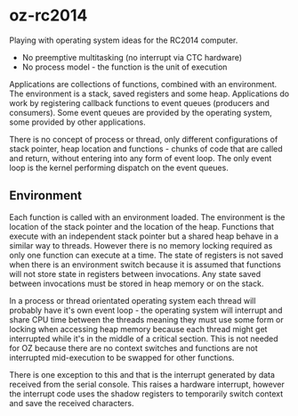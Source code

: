 # oz-rc2014

Playing with operating system ideas for the RC2014 computer.

* No preemptive multitasking (no interrupt via CTC hardware)
* No process model - the function is the unit of execution

Applications are collections of functions, combined with an environment. The environment is a stack, saved registers and some heap. Applications do work by registering callback functions to event queues (producers and consumers). Some event queues are provided by the operating system, some provided by other applications.

There is no concept of process or thread, only different configurations of stack pointer, heap location and functions - chunks of code that are called and return, without entering into any form of event loop. The only event loop is the kernel performing dispatch on the event queues.

## Environment

Each function is called with an environment loaded. The environment is the location of the stack pointer and the location of the heap. Functions that execute with an independent stack pointer but a shared heap behave in a similar way to threads. However there is no memory locking required as only one function can execute at a time. The state of registers is not saved when there is an environment switch because it is assumed that functions will not store state in registers between invocations. Any state saved between invocations must be stored in heap memory or on the stack.

In a process or thread orientated operating system each thread will probably have it's own event loop - the operating system will interrupt and share CPU time between the threads meaning they must use some form or locking when accessing heap memory because each thread might get interrupted while it's in the middle of a critical section. This is not needed for OZ because there are no context switches and functions are not interrupted mid-execution to be swapped for other functions.

There is one exception to this and that is the interrupt generated by data received from the serial console. This raises a hardware interrupt, however the interrupt code uses the shadow registers to temporarily switch context and save the received characters.
